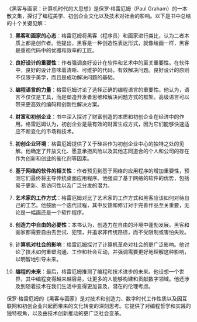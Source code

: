 《黑客与画家：计算机时代的大思想》是保罗·格雷厄姆（Paul Graham）的一本散文集，探讨了编程美学、初创企业文化以及技术对社会的影响。以下是书中总结的十个关键见解：

1. **黑客和画家的心态**：格雷厄姆将黑客（程序员）和画家进行类比，认为二者本质上都是创作者。他提出，黑客是一种创造性表达形式，就像绘画一样，黑客是重视代码中的优雅和效率的工匠。

2. **良好设计的重要性**：作者强调良好设计在软件和艺术中的至关重要性。在软件中，良好的设计意味着清晰、可维护的代码，有效解决问题。良好设计的原则不仅限于美学，而且是成功解决问题的基础。

3. **编程语言的力量**：格雷厄姆讨论了选择正确的编程语言的重要性。他认为，语言不仅仅是工具，而是塑造开发者思维和解决问题方式的框架。高级语言可以带来更高效的编码和创新性解决方案。

4. **财富和初创企业**：书中深入探讨了财富创造的本质和初创企业在经济中的作用。格雷厄姆认为，初创企业是最有效的财富生成方式，因为它们能够快速适应不断变化的市场和技术。

5. **初创企业环境**：格雷厄姆提供了关于硅谷作为初创企业中心的独特之处的见解。他确定了开放文化、愿意承担风险以及其他志同道合的个人和公司的存在作为创新和创业的催化剂等因素。

6. **基于网络的软件的相关性**：作者预见到基于网络的应用程序的增加重要性，预测它们最终将主导传统桌面应用程序。他强调了基于网络的软件的优势，包括易于更新、易访问性以及广泛分发的潜力。

7. **艺术家的工作方式**：格雷厄姆对比了艺术家的工作方式和黑客应该如何对待自己的工艺。他鼓励一个迭代过程，其中反馈和修订对于完善作品至关重要，无论是一幅画还是一个软件程序。

8. **创造力中自由的必要性**：本书认为，创造力在自由的环境中蓬勃发展。黑客和画家都需要自由去尝试、犯错，并追求非传统路径，而不受限制或害怕失败。

9. **计算机对社会的影响**：格雷厄姆探讨了计算机革命对社会的更广泛影响。他讨论了技术如何重塑沟通、工作和社会互动，并强调需要更好地理解这种影响，以明智地引导未来。

10. **编程的未来**：最后，格雷厄姆推测了编程和技术进步的未来。他设想一个世界，其中编程变得越来越容易，让更多的人能够构建和贡献数字领域。他还涉及到随着技术在我们生活中变得更加普及，潜在的伦理考虑。

保罗·格雷厄姆的《黑客与画家》是对技术和创造力、数字时代工作性质以及因互联网和初创企业兴起而带来的文化转变的深刻思考。它提供了对编程哲学和实践的独特视角，以及由技术创新推动的更广泛社会变革。